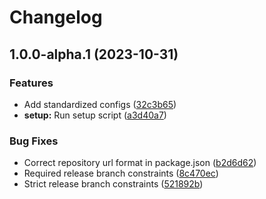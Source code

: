 # Changelog

## 1.0.0-alpha.1 (2023-10-31)


### Features

* Add standardized configs ([32c3b65](https://github.com/RobHameetman/semantic-release-config/commit/32c3b6511643f009f96307e0e036dec58d62f1c9))
* **setup:** Run setup script ([a3d40a7](https://github.com/RobHameetman/semantic-release-config/commit/a3d40a79850926144ba1e2c93676c97fab815b3a))


### Bug Fixes

* Correct repository url format in package.json ([b2d6d62](https://github.com/RobHameetman/semantic-release-config/commit/b2d6d62f356808eaf6fc63a99c8bed5c2daa2705))
* Required release branch constraints ([8c470ec](https://github.com/RobHameetman/semantic-release-config/commit/8c470ecc781207ea1341bb8c5f728c0a015861be))
* Strict release branch constraints ([521892b](https://github.com/RobHameetman/semantic-release-config/commit/521892bbbb649ac4079c1f44cb38cf6d6d2dd12a))
